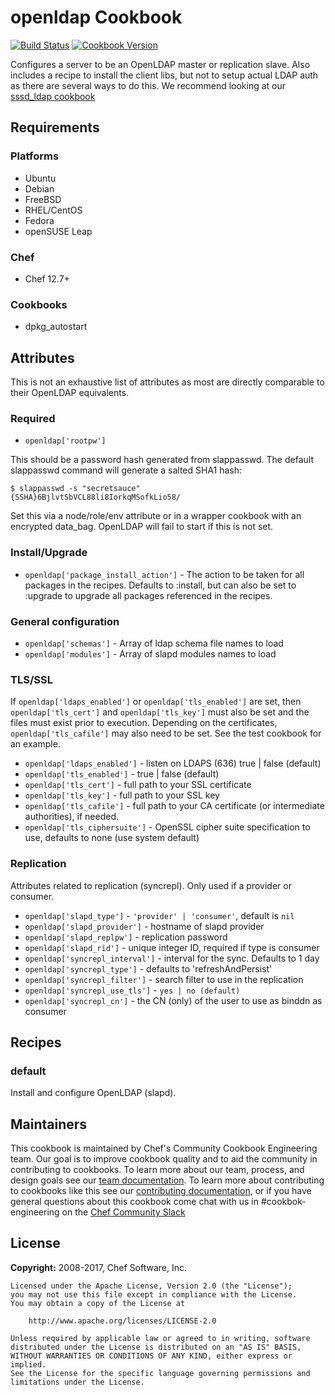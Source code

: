 # openldap Cookbook

[![Build Status](https://travis-ci.org/chef-cookbooks/openldap.svg?branch=master)](http://travis-ci.org/chef-cookbooks/openldap) [![Cookbook Version](https://img.shields.io/cookbook/v/openldap.svg)](https://supermarket.chef.io/cookbooks/openldap)

Configures a server to be an OpenLDAP master or replication slave. Also includes a recipe to install the client libs, but not to setup actual LDAP auth as there are several ways to do this. We recommend looking at our [sssd_ldap cookbook](https://github.com/chef-cookbooks/sssd_ldap)

## Requirements

### Platforms

- Ubuntu
- Debian
- FreeBSD
- RHEL/CentOS
- Fedora
- openSUSE Leap

### Chef

- Chef 12.7+

### Cookbooks

- dpkg_autostart

## Attributes

This is not an exhaustive list of attributes as most are directly comparable to their OpenLDAP equivalents.

### Required

- `openldap['rootpw']`

This should be a password hash generated from slappasswd. The default slappasswd command will generate a salted SHA1 hash:

```
$ slappasswd -s "secretsauce"
{SSHA}6BjlvtSbVCL88li8IorkqMSofkLio58/
```

Set this via a node/role/env attribute or in a wrapper cookbook with an encrypted data_bag. OpenLDAP will fail to start if this is not set.

### Install/Upgrade

- `openldap['package_install_action']` - The action to be taken for all packages in the recipes. Defaults to :install, but can also be set to :upgrade to upgrade all packages referenced in the recipes.

### General configuration

- `openldap['schemas']` - Array of ldap schema file names to load
- `openldap['modules']` - Array of slapd modules names to load

### TLS/SSL

If `openldap['ldaps_enabled']` or `openldap['tls_enabled']` are set, then `openldap['tls_cert']` and `openldap['tls_key']` must also be set and the files must exist prior to execution. Depending on the certificates, `openldap['tls_cafile']` may also need to be set. See the test cookbook for an example.

- `openldap['ldaps_enabled']` - listen on LDAPS (636) true | false (default)
- `openldap['tls_enabled']` - true | false (default)
- `openldap['tls_cert']` - full path to your SSL certificate
- `openldap['tls_key']` - full path to your SSL key
- `openldap['tls_cafile']` - full path to your CA certificate (or intermediate authorities), if needed.
- `openldap['tls_ciphersuite']` - OpenSSL cipher suite specification to use, defaults to none (use system default)

### Replication

Attributes related to replication (syncrepl). Only used if a provider or consumer.

- `openldap['slapd_type']` - `'provider' | 'consumer'`, default is `nil`
- `openldap['slapd_provider']` - hostname of slapd provider
- `openldap['slapd_replpw']` - replication password
- `openldap['slapd_rid']` - unique integer ID, required if type is consumer
- `openldap['syncrepl_interval']` - interval for the sync. Defaults to 1 day
- `openldap['syncrepl_type']` - defaults to 'refreshAndPersist'
- `openldap['syncrepl_filter']` - search filter to use in the replication
- `openldap['syncrepl_use_tls']` - `yes | no (default)`
- `openldap['syncrepl_cn']` - the CN (only) of the user to use as binddn as consumer

## Recipes

### default

Install and configure OpenLDAP (slapd).

## Maintainers

This cookbook is maintained by Chef's Community Cookbook Engineering team. Our goal is to improve cookbook quality and to aid the community in contributing to cookbooks. To learn more about our team, process, and design goals see our [team documentation](https://github.com/chef-cookbooks/community_cookbook_documentation/blob/master/COOKBOOK_TEAM.MD). To learn more about contributing to cookbooks like this see our [contributing documentation](https://github.com/chef-cookbooks/community_cookbook_documentation/blob/master/CONTRIBUTING.MD), or if you have general questions about this cookbook come chat with us in #cookbok-engineering on the [Chef Community Slack](http://community-slack.chef.io/)

## License

**Copyright:** 2008-2017, Chef Software, Inc.

```
Licensed under the Apache License, Version 2.0 (the "License");
you may not use this file except in compliance with the License.
You may obtain a copy of the License at

    http://www.apache.org/licenses/LICENSE-2.0

Unless required by applicable law or agreed to in writing, software
distributed under the License is distributed on an "AS IS" BASIS,
WITHOUT WARRANTIES OR CONDITIONS OF ANY KIND, either express or implied.
See the License for the specific language governing permissions and
limitations under the License.
```
